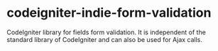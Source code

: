 codeigniter-indie-form-validation
=================================

CodeIgniter library for fields form validation. It is independent of the standard library of CodeIgniter and can also be used for Ajax calls.